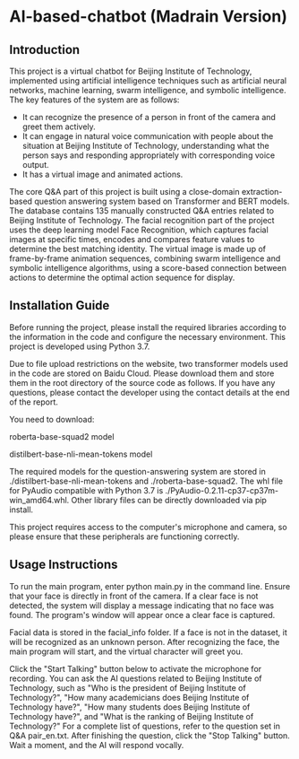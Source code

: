 # AI-based-chatbot (Madrain Version)
## Introduction
This project is a virtual chatbot for Beijing Institute of Technology, implemented using artificial intelligence techniques such as artificial neural networks, machine learning, swarm intelligence, and symbolic intelligence. The key features of the system are as follows:

* It can recognize the presence of a person in front of the camera and greet them actively.
* It can engage in natural voice communication with people about the situation at Beijing Institute of Technology, understanding what the person says and responding appropriately with corresponding voice output.
* It has a virtual image and animated actions.

The core Q&A part of this project is built using a close-domain extraction-based question answering system based on Transformer and BERT models. The database contains 135 manually constructed Q&A entries related to Beijing Institute of Technology. The facial recognition part of the project uses the deep learning model Face Recognition, which captures facial images at specific times, encodes and compares feature values to determine the best matching identity. The virtual image is made up of frame-by-frame animation sequences, combining swarm intelligence and symbolic intelligence algorithms, using a score-based connection between actions to determine the optimal action sequence for display.

## Installation Guide
Before running the project, please install the required libraries according to the information in the code and configure the necessary environment. This project is developed using Python 3.7.

Due to file upload restrictions on the website, two transformer models used in the code are stored on Baidu Cloud. Please download them and store them in the root directory of the source code as follows. If you have any questions, please contact the developer using the contact details at the end of the report.

You need to download:

roberta-base-squad2 model


distilbert-base-nli-mean-tokens model

The required models for the question-answering system are stored in ./distilbert-base-nli-mean-tokens and ./roberta-base-squad2. The whl file for PyAudio compatible with Python 3.7 is ./PyAudio-0.2.11-cp37-cp37m-win_amd64.whl. Other library files can be directly downloaded via pip install.

This project requires access to the computer's microphone and camera, so please ensure that these peripherals are functioning correctly.

## Usage Instructions
To run the main program, enter python main.py in the command line. Ensure that your face is directly in front of the camera. If a clear face is not detected, the system will display a message indicating that no face was found. The program's window will appear once a clear face is captured.

Facial data is stored in the facial_info folder. If a face is not in the dataset, it will be recognized as an unknown person. After recognizing the face, the main program will start, and the virtual character will greet you.

Click the "Start Talking" button below to activate the microphone for recording. You can ask the AI questions related to Beijing Institute of Technology, such as "Who is the president of Beijing Institute of Technology?", "How many academicians does Beijing Institute of Technology have?", "How many students does Beijing Institute of Technology have?", and "What is the ranking of Beijing Institute of Technology?" For a complete list of questions, refer to the question set in Q&A pair_en.txt. After finishing the question, click the "Stop Talking" button. Wait a moment, and the AI will respond vocally.
